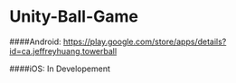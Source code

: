 # Unity-Ball-Game

####Android:
https://play.google.com/store/apps/details?id=ca.jeffreyhuang.towerball

####iOS:
In Developement
